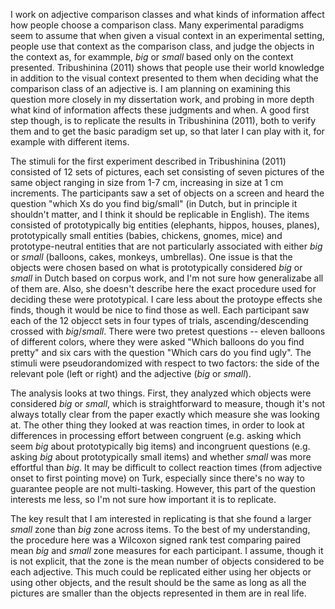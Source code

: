 I work on adjective comparison classes and what kinds of information affect how people choose a comparison class. Many experimental paradigms seem to assume that when given a visual context in an experimental setting, people use that context as the comparison class, and judge the objects in the context as, for exammple, *big* or *small* based only on the context presented. Tribushinina (2011) shows that people use their world knowledge in addition to the visual context presented to them when deciding what the comparison class of an adjective is. I am planning on examining this question more closely in my dissertation work, and probing in more depth what kind of information affects these judgments and when. A good first step though, is to replicate the results in Tribushinina (2011), both to verify them and to get the basic paradigm set up, so that later I can play with it, for example with different items.


The stimuli for the first experiment described in Tribushinina (2011) consisted of 12 sets of pictures, each set consisting of seven pictures of the same object ranging in size from 1-7 cm, increasing in size at 1 cm increments. The participants saw a set of objects on a screen and heard the question "which Xs do you find big/small" (in Dutch, but in principle it shouldn't matter, and I think it should be replicable in English). The items consisted of prototypically big entities (elephants, hippos, houses, planes), prototypically small entities (babies, chickens, gnomes, mice) and prototype-neutral entities that are not particularly associated with either *big* or *small* (balloons, cakes, monkeys, umbrellas). One issue is that the objects were chosen based on what is prototypically considered *big* or *small* in Dutch based on corpus work, and I'm not sure how generalizabe all of them are. Also, she doesn't describe here the exact procedure used for deciding these were prototypical. I care less about the protoype effects she finds, though it would be nice to find those as well. Each participant saw each of the 12 objecct sets in four types of trials, ascending/descending crossed with *big*/*small*. There were two pretest questions -- eleven balloons of different colors, where they were asked "Which balloons do you find pretty" and six cars with the question "Which cars do you find ugly". The stimuli were pseudorandomized with
respect to two factors: the side of the relevant pole (left or right) and the adjective (*big* or *small*).

The analysis looks at two things. First, they analyzed which objects were considered *big* or *small*, which is straightforward to measure, though it's not always totally clear from the paper exactly which measure she was looking at. The other thing they looked at was reaction times, in order to look at differences in processing effort between congruent (e.g. asking which seem *big* about prototypically big items) and incongruent questions (e.g. asking *big* about prototypically small items) and whether *small* was more effortful than *big*. It may be difficult to collect reaction times (from adjective onset to first pointing move) on Turk, especially since there's no way to guarantee people are not multi-tasking. However, this part of the question interests me less, so I'm not sure how important it is to replicate.

The key result that I am interested in replicating is that she found a larger *small* zone than *big* zone across items. To the best of my understanding, the procedure here was a Wilcoxon signed rank test comparing paired mean *big* and *small* zone measures for each participant. I assume, though it is not explicit, that the zone is the mean number of objects considered to be each adjective. This much could be replicated either using her objects or using other objects, and the result should be the same as long as all the pictures are smaller than the objects represented in them are in real life.
